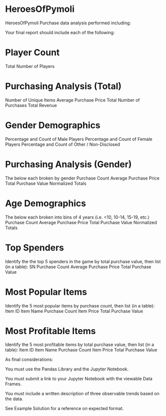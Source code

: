 # HeroesOfPymoli 

HeroesOfPymoli
Purchase data analysis performed including:

Your final report should include each of the following:

# Player Count
Total Number of Players

# Purchasing Analysis (Total)
Number of Unique Items
Average Purchase Price
Total Number of Purchases
Total Revenue

# Gender Demographics
Percentage and Count of Male Players
Percentage and Count of Female Players
Percentage and Count of Other / Non-Disclosed

# Purchasing Analysis (Gender)
The below each broken by gender
Purchase Count
Average Purchase Price
Total Purchase Value
Normalized Totals

# Age Demographics
The below each broken into bins of 4 years (i.e. <10, 10-14, 15-19, etc.)
Purchase Count
Average Purchase Price
Total Purchase Value
Normalized Totals

# Top Spenders
Identify the the top 5 spenders in the game by total purchase value, then list (in a table):
SN
Purchase Count
Average Purchase Price
Total Purchase Value

# Most Popular Items
Identify the 5 most popular items by purchase count, then list (in a table):
Item ID
Item Name
Purchase Count
Item Price
Total Purchase Value

# Most Profitable Items
Identify the 5 most profitable items by total purchase value, then list (in a table):
Item ID
Item Name
Purchase Count
Item Price
Total Purchase Value


As final considerations:

You must use the Pandas Library and the Jupyter Notebook.

You must submit a link to your Jupyter Notebook with the viewable Data Frames.

You must include a written description of three observable trends based on the data.

See Example Solution for a reference on expected format.
